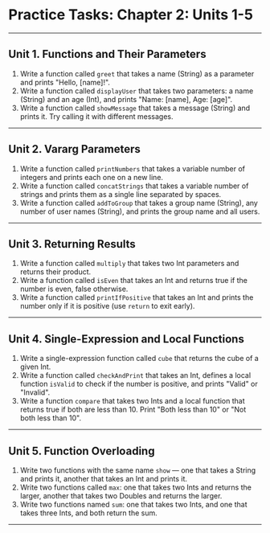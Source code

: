 # Practice Tasks: Chapter 2: Units 1-5

---

## Unit 1. Functions and Their Parameters

1. Write a function called `greet` that takes a name (String) as a parameter and prints "Hello, [name]!".
2. Write a function called `displayUser` that takes two parameters: a name (String) and an age (Int), and prints "Name: [name], Age: [age]".
3. Write a function called `showMessage` that takes a message (String) and prints it. Try calling it with different messages.

---

## Unit 2. Vararg Parameters

1. Write a function called `printNumbers` that takes a variable number of integers and prints each one on a new line.
2. Write a function called `concatStrings` that takes a variable number of strings and prints them as a single line separated by spaces.
3. Write a function called `addToGroup` that takes a group name (String), any number of user names (String), and prints the group name and all users.

---

## Unit 3. Returning Results

1. Write a function called `multiply` that takes two Int parameters and returns their product.
2. Write a function called `isEven` that takes an Int and returns true if the number is even, false otherwise.
3. Write a function called `printIfPositive` that takes an Int and prints the number only if it is positive (use `return` to exit early).

---

## Unit 4. Single-Expression and Local Functions

1. Write a single-expression function called `cube` that returns the cube of a given Int.
2. Write a function called `checkAndPrint` that takes an Int, defines a local function `isValid` to check if the number is positive, and prints "Valid" or "Invalid".
3. Write a function `compare` that takes two Ints and a local function that returns true if both are less than 10. Print "Both less than 10" or "Not both less than 10".

---

## Unit 5. Function Overloading

1. Write two functions with the same name `show` — one that takes a String and prints it, another that takes an Int and prints it.
2. Write two functions called `max`: one that takes two Ints and returns the larger, another that takes two Doubles and returns the larger.
3. Write two functions named `sum`: one that takes two Ints, and one that takes three Ints, and both return the sum.

---